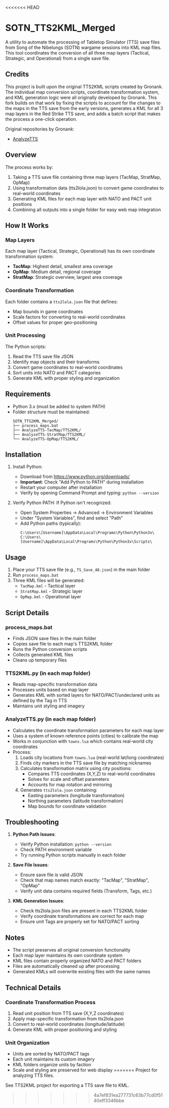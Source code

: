 <<<<<<< HEAD
# SOTN_TTS2KML_Merged

A utility to automate the processing of Tabletop Simulator (TTS) save files from Song of the Nibelungs (SOTN) wargame sessions into KML map files. This tool coordinates the conversion of all three map layers (Tactical, Strategic, and Operational) from a single save file.

## Credits

This project is built upon the original TTS2KML scripts created by Gronank. The individual map conversion scripts, coordinate transformation system, and KML generation logic were all originally developed by Gronank. This fork builds on that work by fixing the scripts to account for the changes to the maps in the TTS save from the early versions, generates a KML for all 3 map layers in the Red Strike TTS save, and adds a batch script that makes the process a one-click operation.

Original repositories by Gronank:
- [AnalyzeTTS](https://github.com/gronank/AnalyzeTTS)


## Overview

The process works by:
1. Taking a TTS save file containing three map layers (TacMap, StratMap, OpMap)
2. Using transformation data (tts2lola.json) to convert game coordinates to real-world coordinates
3. Generating KML files for each map layer with NATO and PACT unit positions
4. Combining all outputs into a single folder for easy web map integration

## How It Works

### Map Layers
Each map layer (Tactical, Strategic, Operational) has its own coordinate transformation system:
- **TacMap**: Highest detail, smallest area coverage
- **OpMap**: Medium detail, regional coverage
- **StratMap**: Strategic overview, largest area coverage

### Coordinate Transformation
Each folder contains a `tts2lola.json` file that defines:
- Map bounds in game coordinates
- Scale factors for converting to real-world coordinates
- Offset values for proper geo-positioning

### Unit Processing
The Python scripts:
1. Read the TTS save file JSON
2. Identify map objects and their transforms
3. Convert game coordinates to real-world coordinates
4. Sort units into NATO and PACT categories
5. Generate KML with proper styling and organization

## Requirements

- Python 3.x (must be added to system PATH)
- Folder structure must be maintained:
  ```
  SOTN_TTS2KML_Merged/
  ├── process_maps.bat
  ├── AnalyzeTTS-TacMap/TTS2KML/
  ├── AnalyzeTTS-StratMap/TTS2KML/
  └── AnalyzeTTS-OpMap/TTS2KML/
  ```

## Installation

1. Install Python:
   - Download from https://www.python.org/downloads/
   - **Important**: Check "Add Python to PATH" during installation
   - Restart your computer after installation
   - Verify by opening Command Prompt and typing: `python --version`

2. Verify Python PATH:
   If Python isn't recognized:
   - Open System Properties → Advanced → Environment Variables
   - Under "System Variables", find and select "Path"
   - Add Python paths (typically):
     ```
     C:\Users\[Username]\AppData\Local\Programs\Python\Python3x\
     C:\Users\[Username]\AppData\Local\Programs\Python\Python3x\Scripts\
     ```

## Usage

1. Place your TTS save file (e.g., `TS_Save_48.json`) in the main folder
2. Run `process_maps.bat`
3. Three KML files will be generated:
   - `TacMap.kml` - Tactical layer
   - `StratMap.kml` - Strategic layer
   - `OpMap.kml` - Operational layer

## Script Details

### process_maps.bat
- Finds JSON save files in the main folder
- Copies save file to each map's TTS2KML folder
- Runs the Python conversion scripts
- Collects generated KML files
- Cleans up temporary files

### TTS2KML.py (in each map folder)
- Reads map-specific transformation data
- Processes units based on map layer
- Generates KML with sorted layers for NATO/PACT/undeclared units as defined by the Tag in TTS
- Maintains unit styling and imagery

### AnalyzeTTS.py (in each map folder)
- Calculates the coordinate transformation parameters for each map layer
- Uses a system of known reference points (cities) to calibrate the map
- Works in conjunction with `towns.lua` which contains real-world city coordinates
- Process:
  1. Loads city locations from `towns.lua` (real-world lat/long coordinates)
  2. Finds city markers in the TTS save file by matching nicknames
  3. Calculates transformation matrix using city positions:
     - Compares TTS coordinates (X,Y,Z) to real-world coordinates
     - Solves for scale and offset parameters
     - Accounts for map rotation and mirroring
  4. Generates `tts2lola.json` containing:
     - Easting parameters (longitude transformation)
     - Northing parameters (latitude transformation)
     - Map bounds for coordinate validation

## Troubleshooting

1. **Python Path Issues**:
   - Verify Python installation: `python --version`
   - Check PATH environment variable
   - Try running Python scripts manually in each folder

2. **Save File Issues**:
   - Ensure save file is valid JSON
   - Check that map names match exactly: "TacMap", "StratMap", "OpMap"
   - Verify unit data contains required fields (Transform, Tags, etc.)

3. **KML Generation Issues**:
   - Check tts2lola.json files are present in each TTS2KML folder
   - Verify coordinate transformations are correct for each map
   - Ensure unit Tags are properly set for NATO/PACT sorting

## Notes

- The script preserves all original conversion functionality
- Each map layer maintains its own coordinate system
- KML files contain properly organized NATO and PACT folders
- Files are automatically cleaned up after processing
- Generated KMLs will overwrite existing files with the same names

## Technical Details

### Coordinate Transformation Process
1. Read unit position from TTS save (X,Y,Z coordinates)
2. Apply map-specific transformation from tts2lola.json
3. Convert to real-world coordinates (longitude/latitude)
4. Generate KML with proper positioning and styling

### Unit Organization
- Units are sorted by NATO/PACT tags
- Each unit maintains its custom imagery
- KML folders organize units by faction
- Scale and styling are preserved for web display
=======
Project for analyzing TTS files.

See TTS2KML project for exporting a TTS save file to KML.
>>>>>>> 4a7ef831ea277731c63b77cd0f5140eff3346bbe

